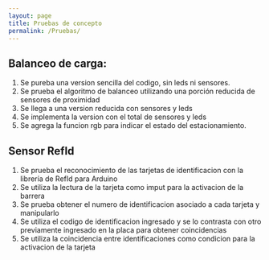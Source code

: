 ```yaml
---
layout: page
title: Pruebas de concepto
permalink: /Pruebas/
---
```


## Balanceo de carga:
1. Se pureba una version sencilla del codigo, sin leds ni sensores. 
2. Se prueba el algoritmo de balanceo utilizando una porción reducida de sensores de proximidad
3. Se llega a una version reducida con sensores y leds
4. Se implementa la version con el total de sensores y leds
5. Se agrega la funcion rgb para indicar el estado del estacionamiento.

## Sensor RefId
1. Se prueba el reconocimiento de las tarjetas de identificacion con la librería de RefId para Arduino
2. Se utiliza la lectura de la tarjeta como imput para la activacion de la barrera
3. Se prueba obtener el numero de identificacion asociado a cada tarjeta y manipularlo
4. Se utiliza el codigo de identificacion ingresado y se lo contrasta con otro previamente ingresado en la placa para obtener coincidencias
5. Se utiliza la coincidencia entre identificaciones como condicion para la activacion de la tarjeta
   


